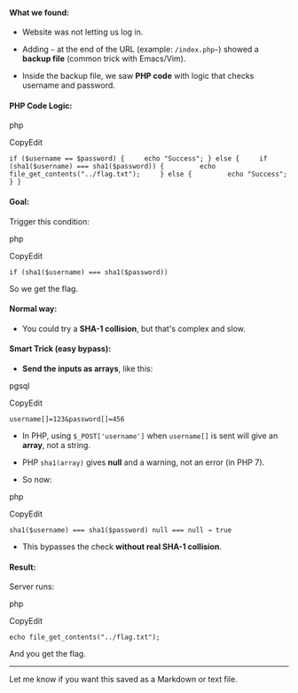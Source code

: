 

#### What we found:

- Website was not letting us log in.
    
- Adding `~` at the end of the URL (example: `/index.php~`) showed a **backup file** (common trick with Emacs/Vim).
    
- Inside the backup file, we saw **PHP code** with logic that checks username and password.
    

#### PHP Code Logic:

php

CopyEdit

`if ($username == $password) {     echo "Success"; } else {     if (sha1($username) === sha1($password)) {         echo file_get_contents("../flag.txt");     } else {         echo "Success";     } }`

#### Goal:

Trigger this condition:

php

CopyEdit

`if (sha1($username) === sha1($password))`

So we get the flag.

#### Normal way:

- You could try a **SHA-1 collision**, but that's complex and slow.
    

#### Smart Trick (easy bypass):

- **Send the inputs as arrays**, like this:
    

pgsql

CopyEdit

`username[]=123&password[]=456`

- In PHP, using `$_POST['username']` when `username[]` is sent will give an **array**, not a string.
    
- PHP `sha1(array)` gives **null** and a warning, not an error (in PHP 7).
    
- So now:
    

php

CopyEdit

`sha1($username) === sha1($password) null === null → true`

- This bypasses the check **without real SHA-1 collision**.
    

#### Result:

Server runs:

php

CopyEdit

`echo file_get_contents("../flag.txt");`

And you get the flag.

---

Let me know if you want this saved as a Markdown or text file.